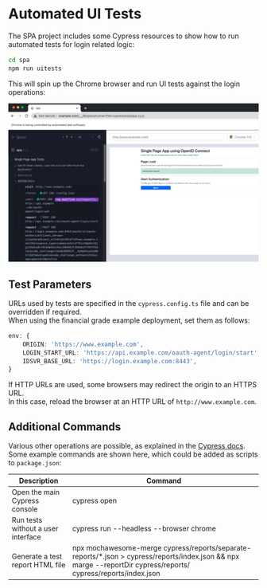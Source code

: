 # Automated UI Tests

The SPA project includes some Cypress resources to show how to run automated tests for login related logic:

```bash
cd spa
npm run uitests
```

This will spin up the Chrome browser and run UI tests against the login operations:

![cypress tests](cypress-tests.png)

## Test Parameters

URLs used by tests are specified in the `cypress.config.ts` file and can be overridden if required.\
When using the financial grade example deployment, set them as follows:

```typescript
env: {
    ORIGIN: 'https://www.example.com',
    LOGIN_START_URL: 'https://api.example.com/oauth-agent/login/start',
    IDSVR_BASE_URL: 'https://login.example.com:8443',
}
```

If HTTP URLs are used, some browsers may redirect the origin to an HTTPS URL.\
In this case, reload the browser at an HTTP URL of `http://www.example.com`.

## Additional Commands

Various other operations are possible, as explained in the [Cypress docs](https://docs.cypress.io/guides/guides/command-line).\
Some example commands are shown here, which could be added as scripts to `package.json`:

| Description | Command | 
| ----------- | ------- |
| Open the main Cypress console | cypress open |
| Run tests without a user interface | cypress run --headless --browser chrome |
| Generate a test report HTML file | npx mochawesome-merge cypress/reports/separate-reports/*.json > cypress/reports/index.json && npx marge --reportDir cypress/reports/ cypress/reports/index.json |
